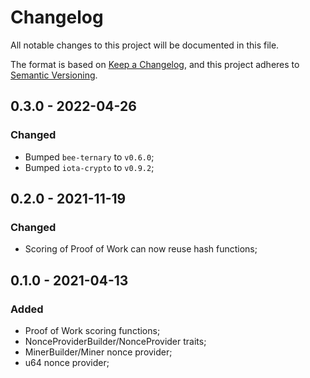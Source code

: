 # Changelog

All notable changes to this project will be documented in this file.

The format is based on [Keep a Changelog](https://keepachangelog.com/en/1.0.0/),
and this project adheres to [Semantic Versioning](https://semver.org/spec/v2.0.0.html).

<!-- ## Unreleased - YYYY-MM-DD

### Added

### Changed

### Deprecated

### Removed

### Fixed

### Security -->

<!-- ## 0.4.0 - 2022-XX-XX

### Changed

- Update dependencies; -->

## 0.3.0 - 2022-04-26

### Changed

- Bumped `bee-ternary` to `v0.6.0`;
- Bumped `iota-crypto` to `v0.9.2`;

## 0.2.0 - 2021-11-19

### Changed

- Scoring of Proof of Work can now reuse hash functions;

## 0.1.0 - 2021-04-13

### Added

- Proof of Work scoring functions;
- NonceProviderBuilder/NonceProvider traits;
- MinerBuilder/Miner nonce provider;
- u64 nonce provider;
